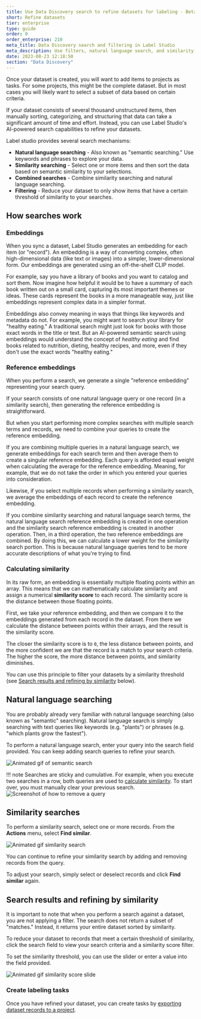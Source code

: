 ```yaml
---
title: Use Data Discovery search to refine datasets for labeling - Beta 🧪
short: Refine datasets
tier: enterprise
type: guide
order: 0
order_enterprise: 210
meta_title: Data Discovery search and filtering in Label Studio 
meta_description: Use filters, natural language search, and similarity search to refine your datasets. 
date: 2023-08-23 12:18:50
section: "Data Discovery"
---
```


Once your dataset is created, you will want to add items to projects as tasks. For some projects, this might be the complete dataset. But in most cases you will likely want to select a subset of data based on certain criteria. 

If your dataset consists of several thousand unstructured items, then manually sorting, categorizing, and structuring that data can take a significant amount of time and effort. Instead, you can use Label Studio's AI-powered search capabilities to refine your datasets. 

Label studio provides several search mechanisms:

* **Natural language searching** - Also known as "semantic searching." Use keywords and phrases to explore your data. 
* **Similarity searching** - Select one or more items and then sort the data based on semantic similarity to your selections. 
* **Combined searches** - Combine similarity searching and natural language searching. 
* **Filtering** - Reduce your dataset to only show items that have a certain threshold of similarity to your searches.

## How searches work

### Embeddings 

When you sync a dataset, Label Studio generates an embedding for each item (or "record"). An embedding is a way of converting complex, often high-dimensional data (like text or images) into a simpler, lower-dimensional form. Our embeddings are generated using an off-the-shelf CLIP model. 

For example, say you have a library of books and you want to catalog and sort them. Now imagine how helpful it would be to have a summary of each book written out on a small card, capturing its most important themes or ideas. These cards represent the books in a more manageable way, just like embeddings represent complex data in a simpler format. 

Embeddings also convey meaning in ways that things like keywords and metadata do not. For example, you might want to search your library for "healthy eating." A traditional search might just look for books with those exact words in the title or text. But an AI-powered semantic search using embeddings would understand the concept of *healthy eating* and find books related to nutrition, dieting, healthy recipes, and more, even if they don't use the exact words "healthy eating."


### Reference embeddings

When you perform a search, we generate a single "reference embedding" representing your search query. 

If your search consists of one natural language query or one record (in a similarity search), then generating the reference embedding is straightforward. 

But when you start performing more complex searches with multiple search terms and records, we need to combine your queries to create the reference embedding. 

If you are combining multiple queries in a natural language search, we generate embeddings for each search term and then average them to create a singular reference embedding. Each query is afforded equal weight when calculating the average for the reference embedding. Meaning, for example, that we do not take the order in which you entered your queries into consideration.  

Likewise, if you select multiple records when performing a similarity search, we average the embeddings of each record to create the reference embedding.  

If you combine similarity searching and natural language search terms, the natural language search reference embedding is created in one operation and the similarity search reference embedding is created in another operation. Then, in a third operation, the two reference embeddings are combined. By doing this, we can calculate a lower weight for the similarity search portion. This is because natural language queries tend to be more accurate descriptions of what you're trying to find. 



### Calculating similarity

In its raw form, an embedding is essentially multiple floating points within an array. This means that we can mathematically calculate similarity and assign a numerical **similarity score** to each record. The similarity score is the distance between those floating points. 

First, we take your reference embedding, and then we compare it to the embeddings generated from each record in the dataset. From there we calculate the distance between points within their arrays, and the result is the similarity score. 

The closer the similarity score is to `0`, the less distance between points, and the more confident we are that the record is a match to your search criteria. The higher the score, the more distance between points, and similarity diminishes. 

You can use this principle to filter your datasets by a similarity threshold (see [Search results and refining by similarity](#Search-results-and-refining-by-similarity) below).



## Natural language searching

You are probably already very familiar with natural language searching (also known as "semantic" searching). Natural language search is simply searching with text queries like keywords (e.g. "plants") or phrases (e.g. "which plants grow the fastest"). 

To perform a natural language search, enter your query into the search field provided. You can keep adding search queries to refine your search. 


![Animated gif of semantic search](/images/data_discovery/semantic_search_flower.gif)


!!! note
    Searches are sticky and cumulative. For example, when you execute two searches in a row, both queries are used to [calculate similarity](#Calculating-similarity). To start over, you must manually clear your previous search. 
    ![Screenshot of how to remove a query](/images/data_discovery/search_remove.png)


## Similarity searches

To perform a similarity search, select one or more records. From the **Actions** menu, select **Find similar**. 

![Animated gif similarity search](/images/data_discovery/similarity_search_lake.gif)

You can continue to refine your similarity search by adding and removing records from the query. 

To adjust your search, simply select or deselect records and click **Find similar** again. 

## Search results and refining by similarity

It is important to note that when you perform a search against a dataset, you are not applying a filter. The search does not return a subset of "matches." Instead, it returns your entire dataset sorted by similarity. 

To reduce your dataset to records that meet a certain threshold of similarity, click the search field to view your search criteria and a similarity score filter. 

To set the similarity threshold, you can use the slider or enter a value into the field provided. 

![Animated gif similarity score slide](/images/data_discovery/similarity_score_filter.gif)

### Create labeling tasks

Once you have refined your dataset, you can create tasks by [exporting dataset records to a project](dataset_manage#Create-project-tasks-from-a-dataset).   



